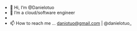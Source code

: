 - 👋 Hi, I’m @Danielotuo
- 👀 I’m a cloud/software engineer
-
- 📫 How to reach me ... daniotuo@gmail.com | @danielotuo_

<!---
Danielotuo/Danielotuo is a ✨ special ✨ repository because its `README.md` (this file) appears on your GitHub profile.
You can click the Preview link to take a look at your changes.
--->
